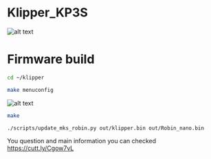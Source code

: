 # Klipper_KP3S
![alt text](https://github.com/nehilo/klipper_KP3S/blob/main/klipper%20kp3s.png?raw=true)


# Firmware build

```bash
cd ~/klipper
```
```bash
make menuconfig
```

![alt text](https://github.com/nehilo/klipper_KP3S/blob/main/make.png?raw=true)

```bash
make 
```

```bash
./scripts/update_mks_robin.py out/klipper.bin out/Robin_nano.bin
```

You question and main information you can checked https://cutt.ly/Cgow7vL
